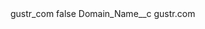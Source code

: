 <?xml version="1.0" encoding="UTF-8"?>
<CustomMetadata xmlns="http://soap.sforce.com/2006/04/metadata" xmlns:xsi="http://www.w3.org/2001/XMLSchema-instance" xmlns:xsd="http://www.w3.org/2001/XMLSchema">
    <label>gustr_com</label>
    <protected>false</protected>
    <values>
        <field>Domain_Name__c</field>
        <value xsi:type="xsd:string">gustr.com</value>
    </values>
</CustomMetadata>

